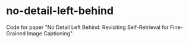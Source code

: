 # no-detail-left-behind
Code for paper "No Detail Left Behind: Revisiting Self-Retrieval for Fine-Grained Image Captioning".
